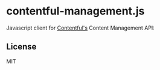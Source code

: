 # contentful-management.js

Javascript client for [Contentful's](https://www.contentful.com) Content Management API:

## License

MIT
